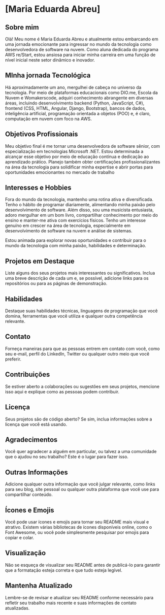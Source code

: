 # [Maria Eduarda Abreu]

## Sobre mim
Olá! Meu nome é Maria Eduarda Abreu e atualmente estou embarcando em uma jornada emocionante para ingressar no mundo da tecnologia como desenvolvedora de software na nuvem. Como aluna dedicada do programa AWS re/Start, estou ansiosa para iniciar minha carreira em uma função de nível inicial neste setor dinâmico e inovador.

## MInha jornada Tecnológica
Há aproximadamente um ano, mergulhei de cabeça no universo da tecnologia. Por meio de plataformas educacionais como DIO.me, Escola da Nuvem e Womakerscode, adquiri conhecimento abrangente em diversas áreas, incluindo desenvolvimento backend (Python, JavaScript, C#), frontend (CSS, HTML, Angular, Django, Bootstrap), bancos de dados, inteligência artificial, programação orientada a objetos (POO) e, é claro, computação em nuvem com foco na AWS.

## Objetivos Profissionais
Meu objetivo final é me tornar uma desenvolvedora de software sênior, com especialização em tecnologias Microsoft .NET. Estou determinada a alcançar esse objetivo por meio de educação contínua e dedicação ao aprendizado prático. Planejo também obter certificações profissionalizantes na área da tecnologia para solidificar minha expertise e abrir portas para oportunidades emocionantes no mercado de trabalho


## Interesses e Hobbies
Fora do mundo da tecnologia, mantenho uma rotina ativa e diversificada. Tenho o hábito de programar diariamente, alimentando minha paixão pelo desenvolvimento de software. Além disso, sou uma musicista entusiasta, adoro mergulhar em um bom livro, compartilhar conhecimento por meio do ensino e manter-me ativa com exercícios físicos. Tenho um interesse genuíno em crescer na área de tecnologia, especialmente em desenvolvimento de software na nuvem e análise de sistemas.

Estou animada para explorar novas oportunidades e contribuir para o mundo da tecnologia com minha paixão, habilidades e determinação.


## Projetos em Destaque
Liste alguns dos seus projetos mais interessantes ou significativos. Inclua uma breve descrição de cada um e, se possível, adicione links para os repositórios ou para as páginas de demonstração.

## Habilidades
Destaque suas habilidades técnicas, linguagens de programação que você domina, ferramentas que você utiliza e qualquer outra competência relevante.

## Contato
Forneça maneiras para que as pessoas entrem em contato com você, como seu e-mail, perfil do LinkedIn, Twitter ou qualquer outro meio que você preferir.

## Contribuições
Se estiver aberto a colaborações ou sugestões em seus projetos, mencione isso aqui e explique como as pessoas podem contribuir.

## Licença
Seus projetos são de código aberto? Se sim, inclua informações sobre a licença que você está usando.

## Agradecimentos
Você quer agradecer a alguém em particular, ou talvez a uma comunidade que o ajudou no seu trabalho? Este é o lugar para fazer isso.

## Outras Informações
Adicione qualquer outra informação que você julgar relevante, como links para seu blog, site pessoal ou qualquer outra plataforma que você use para compartilhar conteúdo.

## Ícones e Emojis
Você pode usar ícones e emojis para tornar seu README mais visual e atrativo. Existem várias bibliotecas de ícones disponíveis online, como o Font Awesome, ou você pode simplesmente pesquisar por emojis para copiar e colar.

## Visualização
Não se esqueça de visualizar seu README antes de publicá-lo para garantir que a formatação esteja correta e que tudo esteja legível.

## Mantenha Atualizado
Lembre-se de revisar e atualizar seu README conforme necessário para refletir seu trabalho mais recente e suas informações de contato atualizadas.

